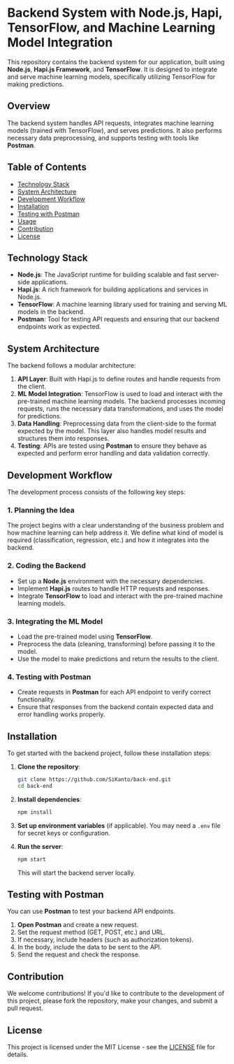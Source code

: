 
# Backend System with Node.js, Hapi, TensorFlow, and Machine Learning Model Integration

This repository contains the backend system for our application, built using **Node.js**, **Hapi.js Framework**, and **TensorFlow**. It is designed to integrate and serve machine learning models, specifically utilizing TensorFlow for making predictions.

## Overview

The backend system handles API requests, integrates machine learning models (trained with TensorFlow), and serves predictions. It also performs necessary data preprocessing, and supports testing with tools like **Postman**.

## Table of Contents

- [Technology Stack](#technology-stack)
- [System Architecture](#system-architecture)
- [Development Workflow](#development-workflow)
- [Installation](#installation)
- [Testing with Postman](#testing-with-postman)
- [Usage](#usage)
- [Contribution](#contribution)
- [License](#license)

## Technology Stack

- **Node.js**: The JavaScript runtime for building scalable and fast server-side applications.
- **Hapi.js**: A rich framework for building applications and services in Node.js.
- **TensorFlow**: A machine learning library used for training and serving ML models in the backend.
- **Postman**: Tool for testing API requests and ensuring that our backend endpoints work as expected.

## System Architecture

The backend follows a modular architecture:
1. **API Layer**: Built with Hapi.js to define routes and handle requests from the client.
2. **ML Model Integration**: TensorFlow is used to load and interact with the pre-trained machine learning models. The backend processes incoming requests, runs the necessary data transformations, and uses the model for predictions.
3. **Data Handling**: Preprocessing data from the client-side to the format expected by the model. This layer also handles model results and structures them into responses.
4. **Testing**: APIs are tested using **Postman** to ensure they behave as expected and perform error handling and data validation correctly.

## Development Workflow

The development process consists of the following key steps:

### 1. **Planning the Idea**
   The project begins with a clear understanding of the business problem and how machine learning can help address it. We define what kind of model is required (classification, regression, etc.) and how it integrates into the backend.

### 2. **Coding the Backend**
   - Set up a **Node.js** environment with the necessary dependencies.
   - Implement **Hapi.js** routes to handle HTTP requests and responses.
   - Integrate **TensorFlow** to load and interact with the pre-trained machine learning models.

### 3. **Integrating the ML Model**
   - Load the pre-trained model using **TensorFlow**.
   - Preprocess the data (cleaning, transforming) before passing it to the model.
   - Use the model to make predictions and return the results to the client.

### 4. **Testing with Postman**
   - Create requests in **Postman** for each API endpoint to verify correct functionality.
   - Ensure that responses from the backend contain expected data and error handling works properly.

## Installation

To get started with the backend project, follow these installation steps:

1. **Clone the repository**:
   ```bash
   git clone https://github.com/SiKanto/back-end.git
   cd back-end
   ```

2. **Install dependencies**:
   ```bash
   npm install
   ```

3. **Set up environment variables** (if applicable). You may need a `.env` file for secret keys or configuration.

4. **Run the server**:
   ```bash
   npm start
   ```

   This will start the backend server locally.

## Testing with Postman

You can use **Postman** to test your backend API endpoints.

1. **Open Postman** and create a new request.
2. Set the request method (GET, POST, etc.) and URL.
3. If necessary, include headers (such as authorization tokens).
4. In the body, include the data to be sent to the API.
5. Send the request and check the response.

## Contribution

We welcome contributions! If you'd like to contribute to the development of this project, please fork the repository, make your changes, and submit a pull request.

## License

This project is licensed under the MIT License - see the [LICENSE](LICENSE) file for details.

